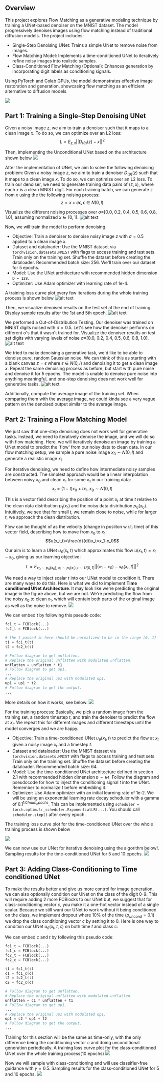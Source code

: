 ## Overview
This project explores Flow Matching as a generative modeling technique by training a UNet-based denoiser on the MNIST dataset. The model progressively denoises images using flow matching instead of traditional diffusion models. The project includes:
* Single-Step Denoising UNet: Trains a simple UNet to remove noise from images.
* Flow Matching Model: Implements a time-conditioned UNet to iteratively refine noisy images into realistic samples.
* Class-Conditioned Flow Matching (Optional): Enhances generation by incorporating digit labels as conditioning signals.

Using PyTorch and Colab GPUs, the model demonstrates effective image restoration and generation, showcasing flow matching as an efficient alternative to diffusion models.

![](./Deliverables/MNIST%20generate.gif)

## Part 1: Training a Single-Step Denoising UNet
Given a noisy image $z$, we aim to train a denoiser such that it maps to a clean image $x$. To do so, we can optimize over an L2 loss:
$$L=E_{z,x}||D_{(\theta)}(z)-x||^2$$

Then, implementing the Unconditional UNet based on the architecture shown below
![](./UNet%20Architecture/unconditional_arch.png)

After the implementation of UNet, we aim to solve the following denoising problem: Given a noisy image $z$, we aim to train a denoiser $D_{(\theta)}(z)$ such that it maps to a clean image $x$. To do so, we can optimize over an L2 loss. To train our denoiser, we need to generate training data pairs of $(z, x)$, where each $x$ is a clean MNIST digit. For each training batch, we can generate $z$ from $x$ using the the following noising process:
$$z=x+\sigma\epsilon, \epsilon\in{N(0, I)}$$
 
Visualize the different noising processes over $\sigma$=[0.0, 0.2, 0.4, 0.5, 0.6, 0.8, 1.0], assuming normalized $x\in[0,1]$.
![alt text](./Deliverables/1-1.png)

Now, we will train the model to perform denoising.
* Objective: Train a denoiser to denoise noisy image $z$ with $\sigma=0.5$ applied to a clean image $x$.
* Dataset and dataloader: Use the MNIST dataset via `torchvision.datasets.MNIST` with flags to access training and test sets. Train only on the training set. Shuffle the dataset before creating the dataloader. Recommended batch size: 256. We'll train over our dataset for 5 epochs.
* Model: Use the UNet architecture with recommended hidden dimension `D = 128`.
* Optimizer: Use Adam optimizer with learning rate of 1e-4.

A training loss curve plot every few iterations during the whole training process is shown below
![alt text](./Deliverables/1-2.png)

Then, we visualize denoised results on the test set at the end of training. Display sample results after the 1st and 5th epoch.
![alt text](./Deliverables/1-3-0.png)

We performed a Out-of-Distribution Testing. Our denoiser was trained on MNIST digits noised with $\sigma=0.5$. Let's see how the denoiser performs on different $\sigma$'s that it wasn't trained for. Visualize the denoiser results on test set digits with varying levels of noise $\sigma$=[0.0, 0.2, 0.4, 0.5, 0.6, 0.8, 1.0].
![alt text](./Deliverables/1-4.png)


We tried to make denoising a generative task, we'd like to be able to denoise pure, random Gaussian noise. We can think of this as starting with a blank canvas $z=\epsilon$ where $\epsilon\in{N(0, I)}$ and denoising it to get a clean image $x$. Repeat the same denoising process as before, but start with pure noise and denoise it for 5 epochs. The model is unable to denoise pure noise into anything meaningful, and one-step denoising does not work well for generative tasks.
![alt text](./Deliverables/1-5+6.png)

Additionally, compute the average image of the training set. When comparing them with the average image, we could kinda see a very vague pattern on the denoised output similar to the average image.

## Part 2: Training a Flow Matching Model
We just saw that one-step denoising does not work well for generative tasks. Instead, we need to iteratively denoise the image, and we will do so with flow matching. Here, we will iteratively denoise an image by training a UNet model to predict the `flow' from our noisy data to clean data. In our flow matching setup, we sample a pure noise image $x_0\sim{N(0,I)}$ and generate a realistic image $x_1$.

For iterative denoising, we need to define how intermediate noisy samples are constructed. The simplest approach would be a linear interpolation between noisy $x_0$ and clean $x_1$ for some $x_1$ in our training data:
$$x_t=(1-t)x_0+tx_1, x_0\sim{N(0,I)}$$

This is a vector field describing the position of a point $x_t$ at time $t$ relative to the clean data distribution $p_1{(x_1)}$ and the noisy data distribution $p_0{(x_0)}$. Intuitively, we see that for small $t$, we remain close to noise, while for larger $t$, we approach the clean distribution.

Flow can be thought of as the velocity (change in posiiton w.r.t. time) of this vector field, describing how to move from $x_0$ to $x_1$:
$$u(x_t,t)=\frac{d}{dt}x_t=x_1-x_0$$

Our aim is to learn a UNet $u_{\theta}(x_t, t)$ which approximates this flow $u(x_t, t)=x_1-x_0$, giving us our learning objective:
$$L=E_{x_0\sim{p_0(x_0)},x_1\sim{p_1(x_1)},t\sim{U[0,1]}}||(x_1-x_0)-u_{\theta}(x_t, t)||^2$$

We need a way to inject scalar $t$ into our UNet model to condition it. There are many ways to do this. Here is what we did to implement **Time conditioned UNet Architecture**. It may look like we're predicting the original image in the figure above, but we are not. We're predicting the flow from the noisy $x_0$ to clean $x_1$, which will contain both parts of the original image as well as the noise to remove. 
![](./UNet%20Architecture/conditional_arch_fm.png)

We can embed $t$ by following this pseudo code:
```Python
fc1_t = FCBlock(...)
fc2_t = FCBlock(...)

# the t passed in here should be normalized to be in the range [0, 1]
t1 = fc1_t(t)
t2 = fc2_t(t)

# Follow diagram to get unflatten.
# Replace the original unflatten with modulated unflatten.
unflatten = unflatten * t1
# Follow diagram to get up1.
...
# Replace the original up1 with modulated up1.
up1 = up1 * t2
# Follow diagram to get the output.
...
```

More details on how it works, see below:
![](./UNet%20Architecture/why%20estimating%20the%20entire%20displacement%20every%20step.png)

For the training process:
Basically, we pick a random image from the training set, a random timestep $t$, and train the denoiser to predict the flow at $x_t$. We repeat this for different images and different timesteps until the model converges and we are happy.
* Objective: Train a time-conditioned UNet $u_{\theta}(x_t, t)$ to predict the flow at $x_t$ given a noisy image $x_t$ and a timestep $t$.
* Dataset and dataloader: Use the MNIST dataset via `torchvision.datasets.MNIST` with flags to access training and test sets. Train only on the training set. Shuffle the dataset before creating the dataloader. Recommended batch size: 64.
* Model: Use the time-conditioned UNet architecture defined in section 2.1 with recommended hidden dimension `D = 64`. Follow the diagram and pseudocode for how to inject the conditioning signal $t$ into the UNet. Remember to normalize $t$ before embedding it.
* Optimizer: Use Adam optimizer with an initial learning rate of 1e-2. We will be using an exponential learning rate decay scheduler with a gamma of $0.1^{1.0/num_epochs}$. This can be implemented using `scheduler = torch.optim.lr_scheduler.ExponentialLR(...)`. You should call `scheduler.step()` after every epoch.

The training loss curve plot for the time-conditioned UNet over the whole training process is shown below

![](./Deliverables/2-1.png)

We can now use our UNet for iterative denoising using the algorithm below!. Sampling results for the time-conditioned UNet for 5 and 10 epochs.
![](./Deliverables/2-2.png)

## Part 3: Adding Class-Conditioning to Time conditioned UNet
To make the results better and give us more control for image generation, we can also optionally condition our UNet on the class of the digit 0-9. This will require adding 2 more FCBlocks to our UNet but, we suggest that for class-conditioning vector $c$, you make it a one-hot vector instead of a single scalar. Because we still want our UNet to work without it being conditioned on the class, we implement dropout where 10% of the time ($p_{uncond}=0.1$) we drop the class conditioning vector $c$ by setting it to 0. Here is one way to condition our UNet $u_{\theta}(x_t, t, c)$ on both time $t$ and class $c$:

We can embed $c$ and $t$ by following this pseudo code:
```python
fc1_t = FCBlock(...)
fc1_c = FCBlock(...)
fc2_t = FCBlock(...)
fc2_c = FCBlock(...)

t1 = fc1_t(t)
c1 = fc1_c(c)
t2 = fc2_t(t)
c2 = fc2_c(c)

# Follow diagram to get unflatten.
# Replace the original unflatten with modulated unflatten.
unflatten = c1 * unflatten + t1
# Follow diagram to get up1.
...
# Replace the original up1 with modulated up1.
up1 = c2 * up1 + t2
# Follow diagram to get the output.
...
```
Training for this section will be the same as time-only, with the only difference being the conditioning vector $c$ and doing unconditional generation periodically. A training loss curve plot for the class-conditioned UNet over the whole training process(10 epochs)
![](./Deliverables/2-3-training-epoch10.png)

Now we will sample with class-conditioning and will use classifier-free guidance with $\gamma=0.5$. Sampling results for the class-conditioned UNet for 5 and 10 epochs.
![](./Deliverables/2-4-epoch10-2.png)